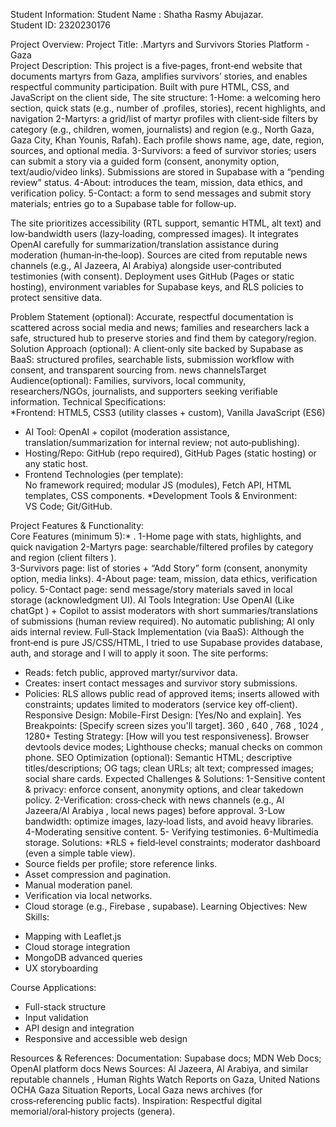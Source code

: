 
Student Information: 
Student Name : Shatha Rasmy Abujazar.  
Student ID: 2320230176 


Project Overview: 
Project Title:
  .Martyrs and Survivors Stories Platform - Gaza      
Project Description:
                       This project is a five‑pages, front‑end website that documents martyrs from Gaza, amplifies survivors’ stories, and enables respectful community participation. Built with pure HTML, CSS, and JavaScript on the client side, The site structure:
   1-Home: a welcoming hero section, quick stats (e.g., number of   .profiles, stories), recent highlights, and navigation 
  2-Martyrs: a grid/list of martyr profiles with client‑side filters by category (e.g., children, women, journalists) and region (e.g., North Gaza, Gaza City, Khan Younis, Rafah). Each profile shows name, age, date, region, sources, and optional media.
3-Survivors: a feed of survivor stories; users can submit a story via a guided form (consent, anonymity option, text/audio/video links). Submissions are stored in Supabase with a “pending review” status.
  4-About: introduces the team, mission, data ethics, and verification policy.
  5-Contact: a form to send messages and submit story materials; entries go to a Supabase table for follow‑up.

The site prioritizes accessibility (RTL support, semantic HTML, alt text) and low‑bandwidth users (lazy‑loading, compressed images). It integrates OpenAI carefully for summarization/translation assistance during moderation (human‑in‑the‑loop). Sources are cited from reputable news channels (e.g., Al Jazeera, Al Arabiya) alongside user‑contributed testimonies (with consent). Deployment uses GitHub (Pages or static hosting), environment variables for Supabase keys, and RLS policies to protect sensitive data. 

Problem Statement (optional):
Accurate, respectful documentation is scattered across social media and news; families and researchers lack a safe, structured hub to preserve stories and find them by category/region. 
Solution Approach (optional):
A client‑only site backed by Supabase as BaaS: structured profiles, searchable lists, submission workflow with consent, and transparent sourcing from. 
news channelsTarget Audience(optional): 
Families, survivors, local community, researchers/NGOs, journalists, and supporters seeking verifiable information.
Technical Specifications:   
*Frontend: HTML5, CSS3 (utility classes + custom), Vanilla JavaScript (ES6) 
* AI Tool: OpenAI + copilot (moderation assistance, translation/summarization for internal review; not auto‑publishing). 
* Hosting/Repo: GitHub (repo required), GitHub Pages (static hosting) or any static host.
* Frontend Technologies (per template):   
No framework required; modular JS (modules), Fetch API, HTML templates, CSS components.
*Development Tools & Environment:  
VS Code; Git/GitHub.

Project Features & Functionality:   
Core Features (minimum 5):*
. 1-Home page with stats, highlights, and quick navigation
2-Martyrs page: searchable/filtered profiles by category and region (client filters ).   
3-Survivors page: list of stories + “Add Story” form (consent, anonymity option, media links).
4-About page: team, mission, data ethics, verification policy.
5-Contact page: send message/story materials saved in local storage (acknowledgment UI).
AI Tools Integration:
Use OpenAI (Like chatGpt ) + Copilot to assist moderators with short summaries/translations of submissions (human review required). No automatic publishing; AI only aids internal review.
Full‑Stack Implementation (via BaaS):
Although the front‑end is pure JS/CSS/HTML, I tried to use Supabase provides database, auth, and storage and I will to apply it soon. The site performs:
 * Reads: fetch public, approved martyr/survivor data.
 * Creates: insert contact messages and survivor story submissions.
 * Policies: RLS allows public read of approved items; inserts allowed with constraints; updates limited to moderators (service key off‑client).
Responsive Design: 
  Mobile-First Design: [Yes/No and explain]. 
  Yes  
Breakpoints: [Specify screen sizes you'll target].
360 , 640 , 768 , 1024 , 1280+
 Testing Strategy: [How will you test responsiveness].
Browser devtools device modes; Lighthouse checks; manual checks on common phone.
SEO Optimization (optional):
Semantic HTML; descriptive titles/descriptions; OG tags; clean URLs; alt text; compressed images; social share cards.
Expected Challenges & Solutions:
1-Sensitive content & privacy: enforce consent, anonymity options, and clear takedown policy.
  2-Verification: cross‑check with news channels (e.g., Al Jazeera/Al Arabiya , local news pages) before approval.
3-Low bandwidth: optimize images, lazy‑load lists, and avoid heavy libraries.
4-Moderating sensitive content.
5- Verifying testimonies.
6-Multimedia storage.
Solutions:
*RLS + field‑level constraints; moderator dashboard (even a simple  table view). 
 * Source fields per profile; store reference links.
 * Asset compression and pagination.
* Manual moderation panel.
* Verification via local networks.
* Cloud storage (e.g., Firebase , supabase).
Learning Objectives: 
New Skills:
- Mapping with Leaflet.js
- Cloud storage integration
- MongoDB advanced queries
- UX storyboarding

Course Applications:
- Full-stack structure
- Input validation
- API design and integration
- Responsive and accessible web design
	

Resources & References:
Documentation: Supabase docs; MDN Web Docs; OpenAI platform docs
  News Sources: Al Jazeera, Al Arabiya, and similar reputable channels  , Human Rights Watch Reports on Gaza, United Nations OCHA Gaza Situation Reports, Local Gaza news archives (for cross‑referencing public facts).
 Inspiration: Respectful digital memorial/oral‑history projects (genera).
